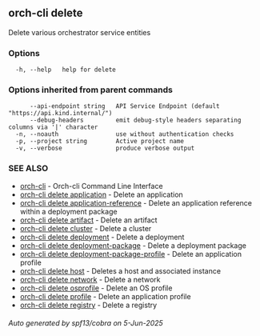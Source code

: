 ## orch-cli delete

Delete various orchestrator service entities

### Options

```
  -h, --help   help for delete
```

### Options inherited from parent commands

```
      --api-endpoint string   API Service Endpoint (default "https://api.kind.internal/")
      --debug-headers         emit debug-style headers separating columns via '|' character
  -n, --noauth                use without authentication checks
  -p, --project string        Active project name
  -v, --verbose               produce verbose output
```

### SEE ALSO

* [orch-cli](orch-cli.md)	 - Orch-cli Command Line Interface
* [orch-cli delete application](orch-cli_delete_application.md)	 - Delete an application
* [orch-cli delete application-reference](orch-cli_delete_application-reference.md)	 - Delete an application reference within a deployment package
* [orch-cli delete artifact](orch-cli_delete_artifact.md)	 - Delete an artifact
* [orch-cli delete cluster](orch-cli_delete_cluster.md)	 - Delete a cluster
* [orch-cli delete deployment](orch-cli_delete_deployment.md)	 - Delete a deployment
* [orch-cli delete deployment-package](orch-cli_delete_deployment-package.md)	 - Delete a deployment package
* [orch-cli delete deployment-package-profile](orch-cli_delete_deployment-package-profile.md)	 - Delete an application profile
* [orch-cli delete host](orch-cli_delete_host.md)	 - Deletes a host and associated instance
* [orch-cli delete network](orch-cli_delete_network.md)	 - Delete a network
* [orch-cli delete osprofile](orch-cli_delete_osprofile.md)	 - Delete an OS profile
* [orch-cli delete profile](orch-cli_delete_profile.md)	 - Delete an application profile
* [orch-cli delete registry](orch-cli_delete_registry.md)	 - Delete a registry

###### Auto generated by spf13/cobra on 5-Jun-2025
